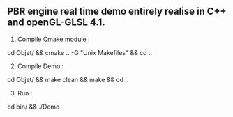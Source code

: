 PBR engine real time demo entirely realise in C++ and openGL-GLSL 4.1.
----------------------------------------------------------------------


1) Compile Cmake module :

cd Objet/ && cmake .. -G "Unix Makefiles" && cd ..


2) Compile Demo : 

cd Objet/ && make clean && make && cd ..


3) Run : 

cd bin/ && ./Demo  